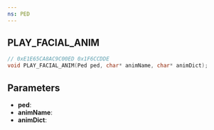 ```yaml
---
ns: PED
---
```

## PLAY_FACIAL_ANIM

```c
// 0xE1E65CA8AC9C00ED 0x1F6CCDDE
void PLAY_FACIAL_ANIM(Ped ped, char* animName, char* animDict);
```


## Parameters
* **ped**: 
* **animName**: 
* **animDict**: 

